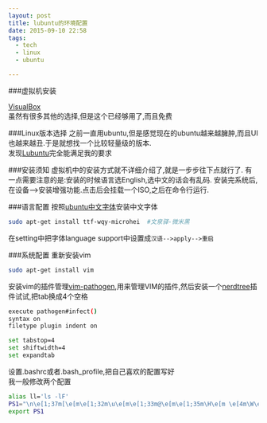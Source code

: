 ```yaml
---
layout: post
title: lubuntu的环境配置
date: 2015-09-10 22:58
tags:
  - tech
  - linux
  - ubuntu

---
```


###虚拟机安装

[VisualBox](https://www.virtualbox.org)  
虽然有很多其他的选择,但是这个已经够用了,而且免费

###Linux版本选择
之前一直用ubuntu,但是感觉现在的ubuntu越来越臃肿,而且UI也越来越丑.于是就想找一个比较轻量级的版本.  
发现[Lubuntu](http://lubuntu.net/)完全能满足我的要求

###安装须知
虚拟机中的安装方式就不详细介绍了,就是一步步往下点就行了.
有一点需要注意的是:安装的时候语言选English,选中文的话会有乱码.
安装完系统后,在设备-->安装增强功能.点击后会挂载一个ISO,之后在命令行运行. 

###语言配置
按照[ubuntu中文字体](http://wiki.ubuntu.com.cn/%E5%AD%97%E4%BD%93)安装中文字体

```sh
sudo apt-get install ttf-wqy-microhei  #文泉驿-微米黑
```

在setting中把字体language support中设置成`汉语-->apply-->重启`  

###系统配置
重新安装vim

```sh
sudo apt-get install vim
```

安装vim的插件管理[vim-pathogen](https://github.com/tpope/vim-pathogen),用来管理VIM的插件,然后安装一个[nerdtree](https://github.com/scrooloose/nerdtree)插件试试,把tab换成4个空格

```sh
execute pathogen#infect()
syntax on
filetype plugin indent on

set tabstop=4
set shiftwidth=4
set expandtab
```

设置.bashrc或者.bash_profile,把自己喜欢的配置写好  
我一般修改两个配置

```sh
alias ll='ls -lF'
PS1="\n\e[1;37m[\e[m\e[1;32m\u\e[m\e[1;33m@\e[m\e[1;35m\H\e[m \e[4m\W\e[m\e[1;37m]\e[m\e[1;36m\e[m\n\$"
export PS1
```
